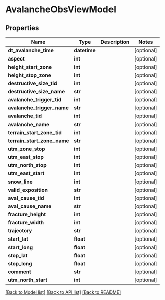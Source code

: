 # AvalancheObsViewModel

## Properties
Name | Type | Description | Notes
------------ | ------------- | ------------- | -------------
**dt_avalanche_time** | **datetime** |  | [optional] 
**aspect** | **int** |  | [optional] 
**height_start_zone** | **int** |  | [optional] 
**height_stop_zone** | **int** |  | [optional] 
**destructive_size_tid** | **int** |  | [optional] 
**destructive_size_name** | **str** |  | [optional] 
**avalanche_trigger_tid** | **int** |  | [optional] 
**avalanche_trigger_name** | **str** |  | [optional] 
**avalanche_tid** | **int** |  | [optional] 
**avalanche_name** | **str** |  | [optional] 
**terrain_start_zone_tid** | **int** |  | [optional] 
**terrain_start_zone_name** | **str** |  | [optional] 
**utm_zone_stop** | **int** |  | [optional] 
**utm_east_stop** | **int** |  | [optional] 
**utm_north_stop** | **int** |  | [optional] 
**utm_east_start** | **int** |  | [optional] 
**snow_line** | **int** |  | [optional] 
**valid_exposition** | **str** |  | [optional] 
**aval_cause_tid** | **int** |  | [optional] 
**aval_cause_name** | **str** |  | [optional] 
**fracture_height** | **int** |  | [optional] 
**fracture_width** | **int** |  | [optional] 
**trajectory** | **str** |  | [optional] 
**start_lat** | **float** |  | [optional] 
**start_long** | **float** |  | [optional] 
**stop_lat** | **float** |  | [optional] 
**stop_long** | **float** |  | [optional] 
**comment** | **str** |  | [optional] 
**utm_north_start** | **int** |  | [optional] 

[[Back to Model list]](../README.md#documentation-for-models) [[Back to API list]](../README.md#documentation-for-api-endpoints) [[Back to README]](../README.md)

